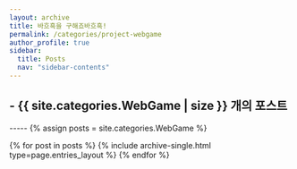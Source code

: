 ```yaml
---
layout: archive
title: 바흐흑을 구해죠바흐흑!
permalink: /categories/project-webgame
author_profile: true
sidebar:
  title: Posts
  nav: "sidebar-contents"
---
```


<h2> - {{ site.categories.WebGame | size }} 개의 포스트 </h2>
-----
{% assign posts = site.categories.WebGame %}


{% for post in posts %}
  {% include archive-single.html type=page.entries_layout %}
{% endfor %}
